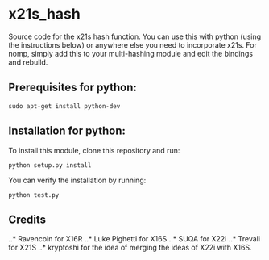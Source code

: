 # x21s_hash
Source code for the x21s hash function. You can use this with python (using the instructions below) or anywhere else you need to incorporate x21s. For nomp, simply add this to your multi-hashing module and edit the bindings and rebuild.

## Prerequisites for python:

```
sudo apt-get install python-dev
```

## Installation for python:

To install this module, clone this repository and run:

```
python setup.py install
```

You can verify the installation by running:

```
python test.py
```

## Credits

..* Ravencoin for X16R
..* Luke Pighetti for X16S
..* SUQA for X22i
..* Trevali for X21S
..* kryptoshi for the idea of merging the ideas of X22i with X16S.
